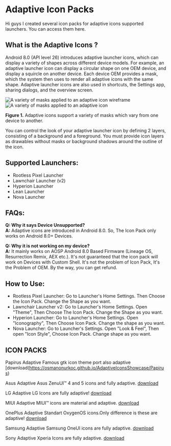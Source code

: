 # Adaptive Icon Packs

Hi guys I created several icon packs for adaptive icons supported launchers. You can access them here.


## What is the Adaptive Icons ?
Android 8.0 (API level 26) introduces adaptive launcher icons, which can display a variety of shapes across different device models. For example, an adaptive launcher icon can display a circular shape on one OEM device, and display a squircle on another device. Each device OEM provides a mask, which the system then uses to render all adaptive icons with the same shape. Adaptive launcher icons are also used in shortcuts, the Settings app, sharing dialogs, and the overview screen.

![A variety of masks applied to an adaptive icon wireframe](https://developer.android.com/guide/practices/ui_guidelines/images/NB_Icon_Mask_Shapes_Ext_01.gif)  ![A variety of masks applied to an adaptive icon](https://developer.android.com/guide/practices/ui_guidelines/images/NB_Icon_Mask_Shapes_Ext_02.gif)

**Figure 1.**  Adaptive icons support a variety of masks which vary from one device to another.

You can control the look of your adaptive launcher icon by defining 2 layers, consisting of a background and a foreground. You must provide icon layers as drawables without masks or background shadows around the outline of the icon.


## Supported Launchers:

 - Rootless Pixel Launcher
 - Lawnchair Launcher (v2)
 - Hyperion Launcher
 - Lean Launcher
 - Nova Launcher
 
 ## FAQs:
 
**Q: Why it says Device Unsupported?**  
**A:** Adaptive icons are introduced in Android 8.0. So, The Icon Pack only works on Android 8.0+ Devices.  
  
**Q: Why it is not working on my device?**  
**A:** It mainly works on AOSP Android 8.0 Based Firmware (Lineage OS, Resurrection Remix, AEX etc.). It's not guaranteed that the icon pack will work on Devices with Custom Shell. It's not the problem of Icon Pack, It's the Problem of OEM. By the way, you can get refund.

## How to Use:

 - Rootless Pixel Launcher: Go to Launcher's Home Settings. Then Choose the Icon Pack. Change the Shape as you want. 
 - Lawnchair Launcher v2: Go to Launcher's Home Settings. Open "Theme", Then Choose The Icon Pack. Change the Shape as you want.  
 - Hyperion Launcher: Go to Launcher's Home Settings. Open "Iconography", Then Choose Icon Pack. Change the shape as you want.  
 - Nova Launcher: Go to Launcher's Settings. Open "Look & Feel", Then open "Icon Style", Choose Icon Pack. Change shape as you want.



## **ICON PACKS**
Papirus Adaptive  Famous gtk icon theme port also adaptive
[download(https://osmanonurkoc.github.io/AdaptiveIconsShowcase/Papirus)

Asus Adaptive     Asus ZenuUI™ 4 and 5 icons and fully adaptive.
[download](https://osmanonurkoc.github.io/AdaptiveIconsShowcase/Asus)

LG Adaptive       LG Icons are fully adaptive!
[download](https://osmanonurkoc.github.io/AdaptiveIconsShowcase/Lg)  

MIUI Adaptive     MIUI™ icons are material and adaptive.
[download](https://osmanonurkoc.github.io/AdaptiveIconsShowcase/Miui)

OnePlus Adaptive  Standart OxygenOS icons.Only difference is these are adaptive!
[download](https://osmanonurkoc.github.io/AdaptiveIconsShowcase/Oneplus)

Samsung Adaptive  Samsung OneUI icons are fully adaptive.
[download](https://osmanonurkoc.github.io/AdaptiveIconsShowcase/Samsung)

Sony Adaptive     Xperia Icons are fully adaptive.
[download](https://osmanonurkoc.github.io/AdaptiveIconsShowcase/Sony)



 
  

  

  

 

